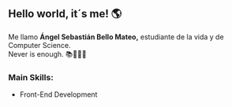 <h2>Hello world, it´s me! 🌎</h2>

<p>Me llamo <strong>Ángel Sebastián Bello Mateo,</strong> estudiante de la vida y de Computer Science.
 <br>
Never is enough. 📚👨🏻‍💻</p>

<h3>Main Skills:</h3>
<ul>
<li>Front-End Development</li>
</ul>
